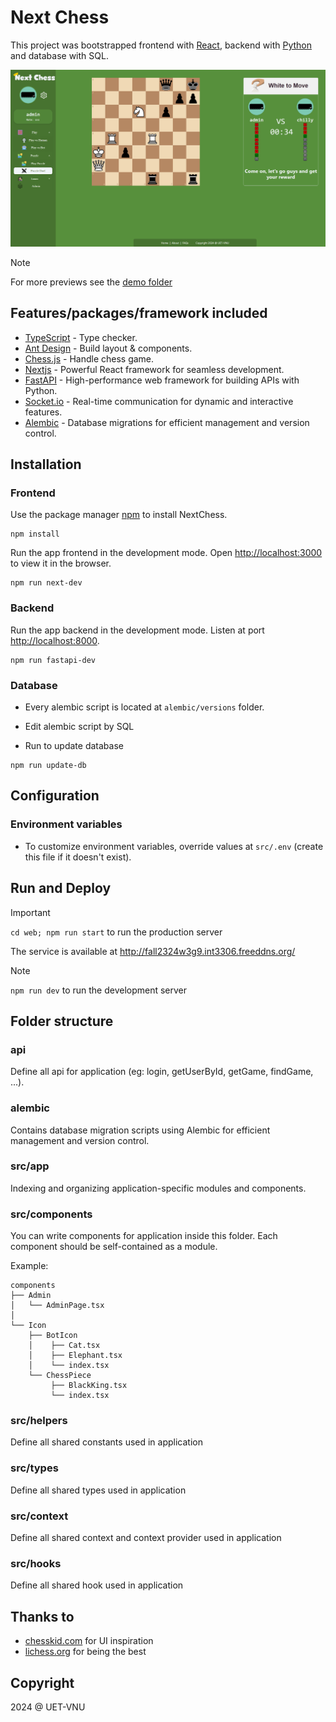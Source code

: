 # Next Chess

This project was bootstrapped frontend with [React](https://www.typescriptlang.org/docs/handbook/react.html), backend with [Python](https://www.python.org/doc/) and database with SQL.

![](demo/DUEL_PUZZLE.png)

> [!NOTE]
> For more previews see the [demo folder](./demo/)

## Features/packages/framework included

- [TypeScript](https://www.typescriptlang.org/) - Type checker.
- [Ant Design](https://ant.design/components/overview/) - Build layout & components.
- [Chess.js](https://github.com/jhlywa/chess.js) - Handle chess game.
- [Nextjs](https://nextjs.org/) - Powerful React framework for seamless development.
- [FastAPI](https://fastapi.tiangolo.com/) - High-performance web framework for building APIs with Python.
- [Socket.io](https://socket.io/docs/v4/) - Real-time communication for dynamic and interactive features.
- [Alembic]() - Database migrations for efficient management and version control.

## Installation
### Frontend
Use the package manager [npm](https://www.npmjs.com/) to install NextChess.
```
npm install
```
Run the app frontend in the development mode. Open [http://localhost:3000](http://localhost:3000) to view it in the browser.

```
npm run next-dev
```
### Backend
Run the app backend in the development mode. Listen at port [http://localhost:8000](http://localhost:8000).

```
npm run fastapi-dev
```
### Database
* Every alembic script is located at `alembic/versions` folder.

* Edit alembic script by SQL

* Run to update database

```
npm run update-db
```

## Configuration

### Environment variables

- To customize environment variables, override values at `src/.env` (create this file if it doesn't exist).

## Run and Deploy
> [!IMPORTANT]
> `cd web; npm run start` to run the production server
>
> The service is available at http://fall2324w3g9.int3306.freeddns.org/

> [!NOTE]
> `npm run dev` to run the development server

## Folder structure

### api
Define all api for application (eg: login, getUserById, getGame, findGame, ...).

### alembic
Contains database migration scripts using Alembic for efficient management and version control.
### src/app
Indexing and organizing application-specific modules and components.

### src/components
You can write components for application inside this folder. Each component should be self-contained as a module.

Example:

```
components
├── Admin
│   └── AdminPage.tsx
│
└── Icon
    ├── BotIcon
    │    ├── Cat.tsx
    │    ├── Elephant.tsx
    │    └── index.tsx
    └── ChessPiece
         ├── BlackKing.tsx
         └── index.tsx
```
### src/helpers

Define all shared constants used in application
### src/types

Define all shared types used in application

### src/context

Define all shared context and context provider used in application

### src/hooks

Define all shared hook used in application

## Thanks to

- [chesskid.com](https://www.chesskid.com/) for UI inspiration
- [lichess.org](https://lichess.org/) for being the best

## Copyright

2024 @ UET-VNU
